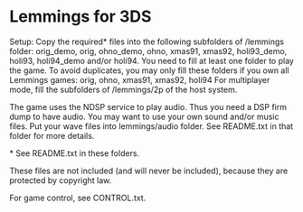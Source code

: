 # Lemmings for 3DS

Setup:
Copy the required* files into the following subfolders of /lemmings folder:
orig\_demo, orig, ohno\_demo, ohno, xmas91, xmas92, holi93\_demo, holi93, holi94\_demo and/or holi94. You need to fill at least one folder to play the game.
To avoid duplicates, you may only fill these folders if you own all Lemmings games:
orig, ohno, xmas91, xmas92, holi94
For multiplayer mode, fill the subfolders of /lemmings/2p of the host system.

The game uses the NDSP service to play audio. Thus you need a DSP firm dump to have audio.
You may want to use your own sound and/or music files.
Put your wave files into lemmings/audio folder.
See README.txt in that folder for more details.

\* See README.txt in these folders.

These files are not included (and will never be included),
because they are protected by copyright law.

For game control, see CONTROL.txt.
